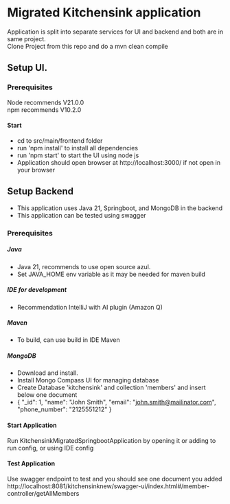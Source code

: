 # Migrated Kitchensink application
Application is split into separate services for UI and backend and both are in same project.  
Clone Project from this repo and do a mvn clean compile
## Setup UI.
### Prerequisites
Node recommends V21.0.0  
npm recommends V10.2.0 
#### Start
* cd to src/main/frontend folder
* run 'npm install' to install all dependencies 
* run 'npm start' to start the UI using node js
* Application should open browser at http://localhost:3000/ if not open in your browser
## Setup Backend
* This application uses Java 21, Springboot, and MongoDB in the backend
* This application can be tested using swagger
### Prerequisites
##### Java 
* Java 21, recommends to use open source azul.
* Set JAVA_HOME env variable as it may be needed for maven build
##### IDE for development 
* Recommendation IntelliJ with AI plugin (Amazon Q)
##### Maven 
* To build, can use build in IDE Maven
##### MongoDB
* Download and install. 
* Install Mongo Compass UI for managing database
* Create Database 'kitchensink' and collection 'members' and insert below one document 
* {
"_id": 1,
"name": "John Smith",
"email": "john.smith@mailinator.com",
"phone_number": "2125551212"
}
#### Start Application
Run KitchensinkMigratedSpringbootApplication by opening it or adding to run config, or using IDE config
#### Test Application
Use swagger endpoint to test and you should see one document you added   
http://localhost:8081/kitchensinknew/swagger-ui/index.html#/member-controller/getAllMembers